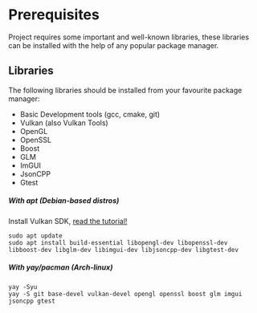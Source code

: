 # Prerequisites
Project requires some important and well-known libraries, these libraries can be installed with the help of any popular package manager.

## Libraries
The following libraries should be installed from your favourite package manager:
- Basic Development tools (gcc, cmake, git)
- Vulkan (also Vulkan Tools)
- OpenGL
- OpenSSL
- Boost
- GLM  
- ImGUI 
- JsonCPP
- Gtest
##### With apt (Debian-based distros)
Install Vulkan SDK, [read the tutorial!](https://vulkan.lunarg.com/doc/view/latest/linux/getting_started_ubuntu.html)
```shell
sudo apt update
sudo apt install build-essential libopengl-dev libopenssl-dev libboost-dev libglm-dev libimgui-dev libjsoncpp-dev libgtest-dev
```
##### With *yay*/*pacman* (Arch-linux)
```shell
yay -Syu
yay -S git base-devel vulkan-devel opengl openssl boost glm imgui jsoncpp gtest
```

